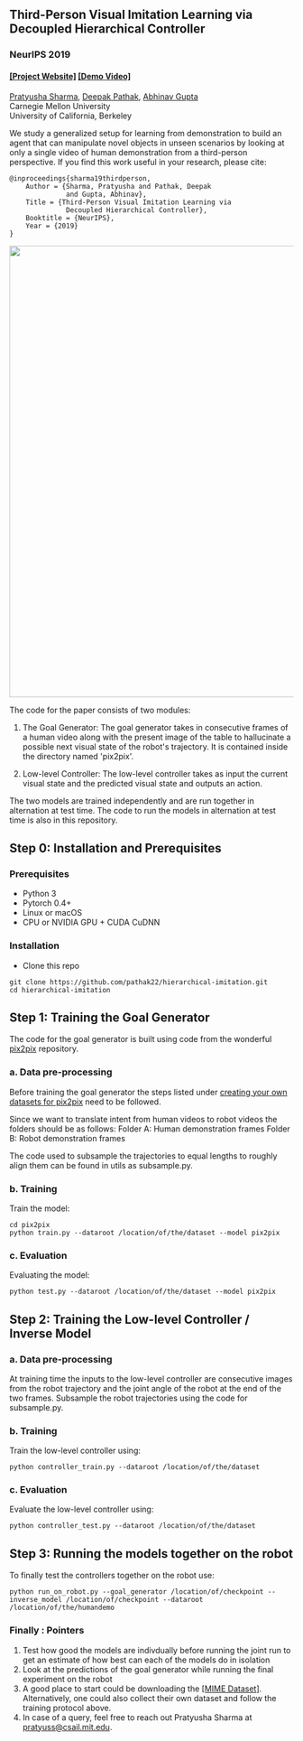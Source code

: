 ## Third-Person Visual Imitation Learning via Decoupled Hierarchical Controller ##
### NeurIPS 2019
#### [[Project Website]](https://pathak22.github.io/hierarchical-imitation/) [[Demo Video]](https://youtu.be/eWBkDuNFEKA)

[Pratyusha Sharma](https://scholar.google.co.in/citations?user=RGiCLUgAAAAJ&hl=en), [Deepak Pathak](https://people.eecs.berkeley.edu/~pathak/), [Abhinav Gupta](http://www.cs.cmu.edu/~abhinavg/)<br/>
Carnegie Mellon University<br/>
University of California, Berkeley<br/>

We study a generalized setup for learning from demonstration to build an agent that can manipulate novel objects in unseen scenarios by looking at only a single video of human demonstration from a third-person perspective. If you find this work useful in your research, please cite:

    @inproceedings{sharma19thirdperson,
        Author = {Sharma, Pratyusha and Pathak, Deepak
                  and Gupta, Abhinav},
        Title = {Third-Person Visual Imitation Learning via
                  Decoupled Hierarchical Controller},
        Booktitle = {NeurIPS},
        Year = {2019}
    }

<img src="https://pathak22.github.io/hierarchical-imitation/resources/teaser.jpg" width="800px"/>

The code for the paper consists of two modules:

1. The Goal Generator: The goal generator takes in consecutive frames of a human video along with the present image of the table to hallucinate a possible next visual state of the robot's trajectory. It is contained inside the directory named 'pix2pix'.

2. Low-level Controller: The low-level controller takes as input the current visual state and the predicted visual state and outputs an action.

The two models are trained independently and are run together in alternation at test time. 
The code to run the models in alternation at test time is also in this repository.

## Step 0: Installation and Prerequisites

### Prerequisites
- Python 3
- Pytorch 0.4+
- Linux or macOS
- CPU or NVIDIA GPU + CUDA CuDNN

### Installation
- Clone this repo
```
git clone https://github.com/pathak22/hierarchical-imitation.git
cd hierarchical-imitation
```

## Step 1: Training the Goal Generator
The code for the goal generator is built using code from the wonderful [pix2pix](https://github.com/junyanz/pytorch-CycleGAN-and-pix2pix) repository. 

### a. Data pre-processing
Before training the goal generator the steps listed under [creating your own datasets for pix2pix](https://github.com/junyanz/pytorch-CycleGAN-and-pix2pix/blob/master/docs/tips.md) need to be followed.

Since we want to translate intent from human videos to robot videos the folders should be as follows:
Folder A: Human demonstration frames
Folder B: Robot demonstration frames

The code used to subsample the trajectories to equal lengths to roughly align them can be found in utils as subsample.py.

### b. Training
Train the model:
```
cd pix2pix
python train.py --dataroot /location/of/the/dataset --model pix2pix
```

### c. Evaluation
Evaluating the model:
```
python test.py --dataroot /location/of/the/dataset --model pix2pix
```

## Step 2: Training the Low-level Controller / Inverse Model

### a. Data pre-processing
At training time the inputs to the low-level controller are consecutive images from the robot trajectory and the joint angle of the robot at the end of the two frames.
Subsample the robot trajectories using the code for subsample.py. 

### b. Training
Train the low-level controller using:
```
python controller_train.py --dataroot /location/of/the/dataset
```

### c. Evaluation
Evaluate the low-level controller using:
```
python controller_test.py --dataroot /location/of/the/dataset
```

## Step 3: Running the models together on the robot
To finally test the controllers together on the robot use:
```
python run_on_robot.py --goal_generator /location/of/checkpoint --inverse_model /location/of/checkpoint --dataroot /location/of/the/humandemo 
```

### Finally : Pointers
1. Test how good the models are indivdually before running the joint run to get an estimate of how best can each of the models do in isolation
2. Look at the predictions of the goal generator while running the final experiment on the robot
3. A good place to start could be downloading the [[MIME Dataset]](https://www.dropbox.com/sh/hwgdkzbu488gwy4/AABPjRj_ZpNYn5WjbnkdoDKQa?dl=0). Alternatively, one could also collect their own dataset and follow the training protocol above.
4. In case of a query, feel free to reach out Pratyusha Sharma at pratyuss@csail.mit.edu.
